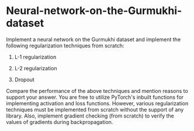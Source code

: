 # Neural-network-on-the-Gurmukhi-dataset

Implement a neural network on the Gurmukhi dataset and implement the following regularization
techniques from scratch:
1. L-1 regularization
   
2. L-2 regularization

3. Dropout
   
Compare the performance of the above techniques and mention reasons to support your
answer. You are free to utilize PyTorch's inbuilt functions for implementing activation and loss
functions. However, various regularization techniques must be implemented from scratch
without the support of any library.
Also, implement gradient checking (from scratch) to verify the values of gradients during
backpropagation.
